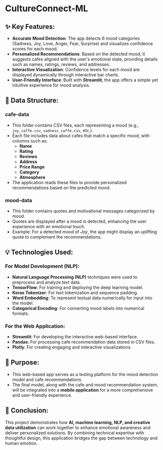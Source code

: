 # CultureConnect-ML

## ✨ Key Features:

- **Accurate Mood Detection**: The app detects 6 mood categories (Sadness, Joy, Love, Anger, Fear, Surprise) and visualizes confidence scores for each mood.
- **Personalized Recommendations**: Based on the detected mood, it suggests cafes aligned with the user's emotional state, providing details such as names, ratings, reviews, and addresses.
- **Interactive Visualization**: Confidence levels for each mood are displayed dynamically through interactive bar charts.
- **User-Friendly Interface**: Built with **Streamlit**, the app offers a simple yet intuitive experience for mood analysis.

## 📂 Data Structure:

### **cafe-data**
- This folder contains CSV files, each representing a mood (e.g., `joy_caffe.csv`, `sadness_caffe.csv`, etc.).
- Each file includes data about cafes that match a specific mood, with columns such as:
  - **Name**
  - **Rating**
  - **Reviews**
  - **Address**
  - **Price Range**
  - **Category**
  - **Atmosphere**
- The application reads these files to provide personalized recommendations based on the predicted mood.

### **mood-data**
- This folder contains quotes and motivational messages categorized by mood.
- Quotes are displayed after a mood is detected, enhancing the user experience with an emotional touch.
- Example: For a detected mood of *Joy*, the app might display an uplifting quote to complement the recommendations.

## 💡 Technologies Used:

### **For Model Development (NLP):**
- **Natural Language Processing (NLP)** techniques were used to preprocess and analyze text data.
- **TensorFlow**: For training and deploying the deep learning model.
- **Keras Tokenizer**: For text tokenization and sequence padding.
- **Word Embedding**: To represent textual data numerically for input into the model.
- **Categorical Encoding**: For converting mood labels into numerical formats.

### **For the Web Application:**
- **Streamlit**: For developing the interactive web-based interface.
- **Pandas**: For processing cafe recommendation data stored in CSV files.
- **Plotly**: For creating engaging and interactive visualizations.

## 🎯 Purpose:

- This web-based app serves as a testing platform for the mood detection model and cafe recommendations.
- The final model, along with the cafe and mood recommendation system, will be integrated into a **mobile application** for a more comprehensive and user-friendly experience.

## 🚀 Conclusion:

This project demonstrates how **AI, machine learning, NLP, and creative data utilization** can work together to enhance emotional awareness and deliver personalized solutions. By combining technical expertise with thoughtful design, this application bridges the gap between technology and human emotion.
